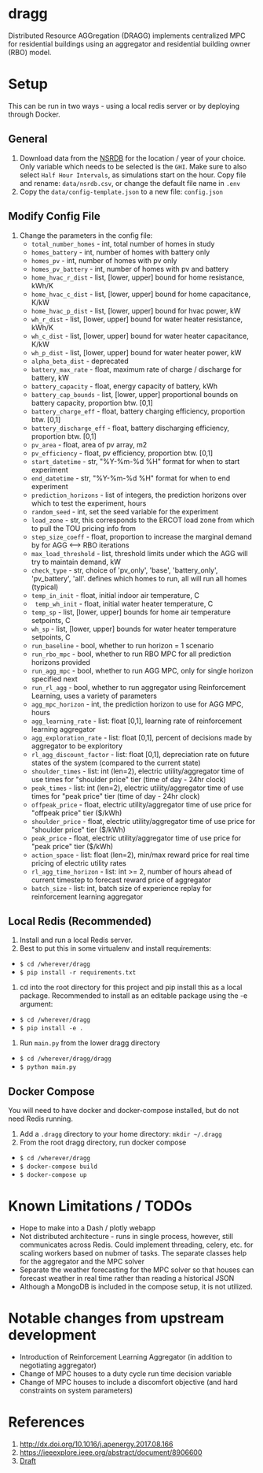 # dragg
Distributed Resource AGGregation (DRAGG) implements centralized MPC for residential buildings using an aggregator and residential building owner (RBO) model.

# Setup
This can be run in two ways - using a local redis server or by deploying through Docker.

## General
1. Download data from the [NSRDB](https://maps.nrel.gov/nsrdb-viewer) for the location / year of your choice.  Only variable which needs to be selected is the `GHI`.  Make sure to also select `Half Hour Intervals`, as simulations start on the hour. Copy file and rename: `data/nsrdb.csv`, or change the default file name in `.env`
1. Copy the `data/config-template.json` to a new file: `config.json`

## Modify Config File
1. Change the parameters in the config file:
    - `total_number_homes` - int, total number of homes in study
    - `homes_battery` - int, number of homes with battery only
    - `homes_pv` - int, number of homes with pv only
    - `homes_pv_battery` - int, number of homes with pv and battery
    - `home_hvac_r_dist` - list, [lower, upper] bound for home resistance, kWh/K
    - `home_hvac_c_dist` - list, [lower, upper] bound for home capacitance, K/kW
    - `home_hvac_p_dist` - list, [lower, upper] bound for hvac power, kW
    - `wh_r_dist` - list, [lower, upper] bound for water heater resistance, kWh/K
    - `wh_c_dist` - list, [lower, upper] bound for water heater capacitance, K/kW
    - `wh_p_dist` - list, [lower, upper] bound for water heater power, kW
    - `alpha_beta_dist` - deprecated
    - `battery_max_rate` - float, maximum rate of charge / discharge for battery, kW
    - `battery_capacity` - float, energy capacity of battery, kWh
    - `battery_cap_bounds` - list, [lower, upper] proportional bounds on battery capacity, proportion btw. [0,1]
    - `battery_charge_eff` - float, battery charging efficiency, proportion btw. [0,1]
    - `battery_discharge_eff` - float, battery discharging efficiency, proportion btw. [0,1]
    - `pv_area` - float, area of pv array, m2
    - `pv_efficiency` - float, pv efficiency, proportion btw. [0,1]
    - `start_datetime` - str, "%Y-%m-%d %H" format for when to start experiment
    - `end_datetime` - str, "%Y-%m-%d %H" format for when to end experiment
    - `prediction_horizons` - list of integers, the prediction horizons over which to test the experiment, hours
    - `random_seed` - int, set the seed variable for the experiment
    - `load_zone` - str, this corresponds to the ERCOT load zone from which to pull the TOU pricing info from
    - `step_size_coeff` - float, proportion to increase the marginal demand by for AGG <--> RBO iterations
    - `max_load_threshold` - list, threshold limits under which the AGG will try to maintain demand, kW
    - `check_type` - str, choice of 'pv_only', 'base', 'battery_only', 'pv_battery', 'all'. defines which homes to run, all will run all homes (typical)
    - `temp_in_init` - float, initial indoor air temperature, C
    - ` temp_wh_init` - float, initial water heater temperature, C
    - `temp_sp` - list, [lower, upper] bounds for home air temperature setpoints, C
    - `wh_sp` - list, [lower, upper] bounds for water heater temperature setpoints, C
    - `run_baseline` - bool, whether to run horizon = 1 scenario
    - `run_rbo_mpc` - bool, whether to run RBO MPC for all prediction horizons provided
    - `run_agg_mpc` - bool, whether to run AGG MPC, only for single horizon specified next
    - `run_rl_agg` - bool, whether to run aggregator using Reinforcement Learning, uses a variety of parameters
    - `agg_mpc_horizon` - int, the prediction horizon to use for AGG MPC, hours
    - `agg_learning_rate` - list: float [0,1], learning rate of reinforcement learning aggregator
    - `agg_exploration_rate` - list: float [0,1], percent of decisions made by aggregator to be exploritory
    - `rl_agg_discount_factor` - list: float [0,1], depreciation rate on future states of the system (compared to the current state)
    - `shoulder_times` - list: int (len=2), electric utility/aggregator time of use times for "shoulder price" tier (time of day - 24hr clock)
    - `peak_times` - list: int (len=2), electric utility/aggregator time of use times for "peak price" tier (time of day - 24hr clock)
    - `offpeak_price` - float, electric utility/aggregator time of use price for "offpeak price" tier ($/kWh)
    - `shoulder_price` - float, electric utility/aggregator time of use price for "shoulder price" tier ($/kWh)
    - `peak_price` - float, electric utility/aggregator time of use price for "peak price" tier ($/kWh)
    - `action_space` - list: float (len=2), min/max reward price for real time pricing of electric utility rates
    - `rl_agg_time_horizon` - list: int >= 2, number of hours ahead of current timestep to forecast reward price of aggregator
    - `batch_size` - list: int, batch size of experience replay for reinforcement learning aggregator


## Local Redis (Recommended)
1. Install and run a local Redis server.
1. Best to put this in some virtualenv and install requirements:
- `$ cd /wherever/dragg`
- `$ pip install -r requirements.txt`
1. cd into the root directory for this project and pip install this as a local package. Recommended to install as an editable package using the -e argument:
- `$ cd /wherever/dragg`
- `$ pip install -e .`

1. Run `main.py` from the lower dragg directory
- `$ cd /wherever/dragg/dragg`
- `$ python main.py`

## Docker Compose
You will need to have docker and docker-compose installed, but do not need Redis running.
1. Add a `.dragg` directory to your home directory: `mkdir ~/.dragg`
1. From the root dragg directory, run docker compose
- `$ cd /wherever/dragg`
- `$ docker-compose build`
- `$ docker-compose up`

# Known Limitations / TODOs
- Hope to make into a Dash / plotly webapp
- Not distributed architecture - runs in single process, however, still communicates across Redis.  Could implement threading, celery, etc. for scaling workers based on nubmer of tasks. The separate classes help for the aggregator and the MPC solver
- Separate the weather forecasting for the MPC solver so that houses can forecast weather in real time rather than reading a historical JSON
- Although a MongoDB is included in the compose setup, it is not utilized.

# Notable changes from upstream development
- Introduction of Reinforcement Learning Aggregator (in addition to negotiating aggregator)
- Change of MPC houses to a duty cycle run time decision variable
- Change of MPC houses to include a discomfort objective (and hard constraints on system parameters)

# References
1. http://dx.doi.org/10.1016/j.apenergy.2017.08.166
1. https://ieeexplore.ieee.org/abstract/document/8906600
1. [Draft](docs/Final%20Project-CDM-001-DRAFT.pdf)
